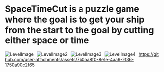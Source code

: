 # SpaceTimeCut is a puzzle game where the goal is to get your ship from the start to the goal by cutting either space or time
<img src="https://drive.google.com/uc?export=view&id=1peHdPqQoFS0b6UQFHalve7g_pVvCngdE"
     alt="LevelImage"
     style="float: left; margin-right: 10px;" />
<img src="https://drive.google.com/uc?export=view&id=13kkyNl5w8B6LssP1u_A-C6ToCH5owKD_"
     alt="LevelImage2"
     style="float: left; margin-right: 10px;" />
<img src="https://drive.google.com/uc?export=view&id=1w9t8Lq2_ycJEiv5DAd9A8UwtQ9v3tTLT"
     alt="LevelImage3"
     style="float: left; margin-right: 10px;" />
<img src="https://drive.google.com/uc?export=view&id=1Sevb0cNR4lH1ivMz-L35PgMQGj70IM4R"
     alt="LevelImage4"
     style="float: left; margin-right: 10px;" />
https://github.com/user-attachments/assets/7b0aa8f0-8e1e-4aa9-9f36-1750a90c2f65

